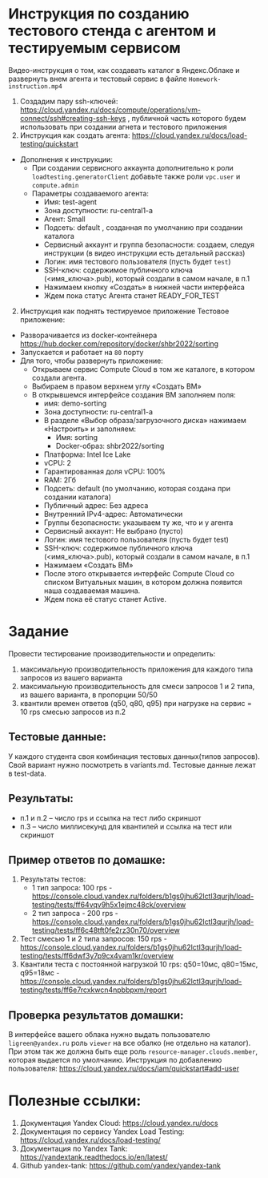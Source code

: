 # Инструкция по созданию тестового стенда с агентом и тестируемым сервисом
Видео-инструкция о том, как создавать каталог в Яндекс.Облаке и развернуть внем агента и тестовый сервис в файле ``Homework-instruction.mp4``
1.	Создадим пару ssh-ключей: https://cloud.yandex.ru/docs/compute/operations/vm-connect/ssh#creating-ssh-keys , публичной часть которого будем использовать при создании агнета и тестового приложения
2. Инструкция как создать агента: https://cloud.yandex.ru/docs/load-testing/quickstart

* Дополнения к инструкции:
  * При создании сервисного аккаунта дополнительно к роли ``loadtesting.generatorClient`` добавьте также роли ``vpc.user`` и ``compute.admin``
  * Параметры создаваемого агента:
    * Имя: test-agent
    * Зона доступности: ru-central1-a
    * Агент: Small
    * Подсеть: default , созданная по умолчанию при создании каталога
    * Сервисный аккаунт и группа безопасности: создаем, следуя инструкции (в видео инструкции есть детальный рассказ)
    * Логин: имя тестового пользователя (пусть будет ``test``)
    * SSH-ключ: содержимое публичного ключа (<имя_ключа>.pub), который создали в самом начале, в п.1
    * Нажимаем кнопку «Создать» в нижней части интерфейса
    * Ждем пока статус Агента станет READY_FOR_TEST

2. Инструкция как поднять тестируемое приложение
Тестовое приложение:
  * Разворачивается из docker-контейнера https://hub.docker.com/repository/docker/shbr2022/sorting
  * Запускается и работает на ``80`` порту
  * Для того, чтобы развернуть приложение:
    * Открываем сервис Compute Cloud в том же каталоге, в котором создали агента.
    * Выбираем в правом верхнем углу «Создать ВМ»
    * В открывшемся интерфейсе создания ВМ заполняем поля:
      * имя: demo-sorting
      * Зона доступности: ru-central1-a
      * В разделе «Выбор образа/загрузочного диска» нажимаем «Настроить» и заполняем:
        * Имя: sorting
        * Docker-образ: shbr2022/sorting
      * Платформа: Intel Ice Lake
      * vCPU: 2
      * Гарантированная доля vCPU: 100%
      * RAM: 2Гб
      * Подсеть: default (по умолчанию, которая создана при создании каталога)
      * Публичный адрес: Без адреса
      * Внутренний IPv4-адрес: Автоматически
      * Группы безопасности: указываем ту же, что и у агента
      * Сервисный аккаунт: Не выбрано (пусто)
      * Логин: имя тестового пользователя (пусть будет test)
      * SSH-ключ: содержимое публичного ключа (<имя_ключа>.pub), который создали в самом начале, в п.1
      * Нажимаем «Создать ВМ»
      * После этого открывается интерфейс Compute Cloud со списком Витуальных машин, в котором должна появится наша создаваемая машина. 
      * Ждем пока её статус станет Active.

# Задание
Провести тестирование производительности и определить:
1. максимальную производительность приложения для каждого типа запросов из вашего варианта
2. максимальную производительность для смеси запросов 1 и 2 типа, из вашего варианта, в пропорции 50/50
3. квантили времен ответов (q50, q80, q95) при нагрузке на сервис = 10 rps смесью запросов из п.2
## Тестовые данные:
У каждого студента своя комбинация тестовых данных(типов запросов). Свой вариант нужно посмотреть в variants.md. Тестовые данные лежат в test-data.

## Результаты:
  * п.1 и п.2 – число rps и ссылка на тест либо скриншот
  * п.3 – число миллисекунд для квантилей и ссылка на тест или скриншот

## Пример ответов по домашке:
1.	Результаты тестов:
    * 1 тип запроса: 100 rps - https://console.cloud.yandex.ru/folders/b1gs0jhu62lctl3qurjh/load-testing/tests/ff64vqv9h5x1ejmc48ck/overview 
    * 2 тип запроса - 200 rps - https://console.cloud.yandex.ru/folders/b1gs0jhu62lctl3qurjh/load-testing/tests/ff6c48tft0fe2rz30n70/overview
2.	Тест смесью 1 и 2 типа запросов: 150 rps - https://console.cloud.yandex.ru/folders/b1gs0jhu62lctl3qurjh/load-testing/tests/ff6dwf3y7p9cx4vam1kr/overview
3.	Квантили теста с постоянной нагрузкой 10 rps: q50=10мс, q80=15мс, q95=18мс - https://console.cloud.yandex.ru/folders/b1gs0jhu62lctl3qurjh/load-testing/tests/ff6e7rcxkwcn4npbbpxm/report
## Проверка результатов домашки:
В интерфейсе вашего облака нужно выдать пользователю ``ligreen@yandex.ru`` роль ``viewer`` на все обалко (не отдельно на каталог). При этом так же должна быть еще роль ``resource-manager.clouds.member``, которая выдается по умолчанию. Инструкция по добавлению пользователя: https://cloud.yandex.ru/docs/iam/quickstart#add-user

# Полезные ссылки:
1. Документация Yandex Cloud: https://cloud.yandex.ru/docs
1. Документация по сервису Yandex Load Testing: https://cloud.yandex.ru/docs/load-testing/
2. Документация по Yandex Tank: https://yandextank.readthedocs.io/en/latest/
3. Github yandex-tank: https://github.com/yandex/yandex-tank

